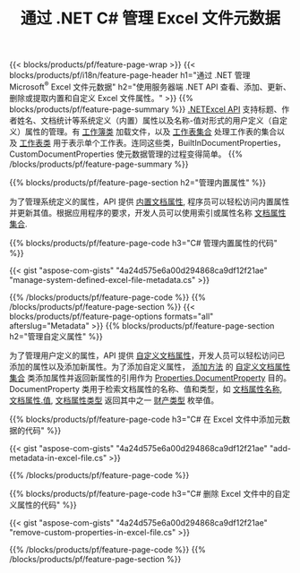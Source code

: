 ﻿---
title: 通过 .NET C# 管理 Excel 文件元数据
url: /zh/net/metadata/
description: 只需几行 C# 代码即可查看、添加、编辑、删除或提取 Excel 文件元数据
---
{{< blocks/products/pf/feature-page-wrap >}}
{{< blocks/products/pf/i18n/feature-page-header h1="通过 .NET 管理 Microsoft<sup>&reg;</sup> Excel 文件元数据" h2="使用服务器端 .NET API 查看、添加、更新、删除或提取内置和自定义 Excel 文件属性。" >}}
{{% blocks/products/pf/feature-page-summary %}}
[.NETExcel API](/cells/net/) 支持标题、作者姓名、文档统计等系统定义（内置）属性以及名称-值对形式的用户定义（自定义）属性的管理。有 [工作簿类](https://reference.aspose.com/cells/net/aspose.cells/workbook) 加载文件，以及 [工作表集合](https://reference.aspose.com/cells/net/aspose.cells/worksheetcollection) 处理工作表的集合以及 [工作表类](https://reference.aspose.com/cells/net/aspose.cells/worksheet) 用于表示单个工作表。连同这些类，BuiltInDocumentProperties，CustomDocumentProperties 使元数据管理的过程变得简单。 
{{% /blocks/products/pf/feature-page-summary %}}

{{% blocks/products/pf/feature-page-section h2="管理内置属性" %}}

为了管理系统定义的属性，API 提供 [内置文档属性](https://reference.aspose.com/cells/net/aspose.cells/workbook/properties/builtindocumentproperties), 程序员可以轻松访问内置属性并更新其值。根据应用程序的要求，开发人员可以使用索引或属性名称 [文档属性集合](https://reference.aspose.com/cells/net/aspose.cells.properties/documentpropertycollection). 

{{% blocks/products/pf/feature-page-code h3="C# 管理内置属性的代码" %}}

{{< gist "aspose-com-gists" "4a24d575e6a00d294868ca9df12f21ae" "manage-system-defined-excel-file-metadata.cs" >}}

{{% /blocks/products/pf/feature-page-code %}}
{{% /blocks/products/pf/feature-page-section %}}
{{< blocks/products/pf/feature-page-options formats="all" afterslug="Metadata" >}}
{{% blocks/products/pf/feature-page-section h2="管理自定义属性" %}}

为了管理用户定义的属性，API 提供 [自定义文档属性](https://reference.aspose.com/cells/net/aspose.cells/workbook/properties/customdocumentproperties)，开发人员可以轻松访问已添加的属性以及添加新属性。为了添加自定义属性， [添加方法](https://reference.aspose.com/cells/net/aspose.cells.properties/customdocumentpropertycollection/methods/add/index) 的 [自定义文档属性集合](https://reference.aspose.com/cells/net/aspose.cells.properties/customdocumentpropertycollection) 类添加属性并返回新属性的引用作为 [Properties.DocumentProperty](https://reference.aspose.com/cells/net/aspose.cells.properties/documentproperty) 目的。 DocumentProperty 类用于检索文档属性的名称、值和类型，如 [文档属性名称](https://reference.aspose.com/cells/net/aspose.cells.properties/documentproperty/properties/name), [文档属性.值](https://reference.aspose.com/cells/net/aspose.cells.properties/documentproperty/properties/value),  [文档属性类型](https://reference.aspose.com/cells/net/aspose.cells.properties/documentproperty/properties/type) 返回其中之一 [财产类型](https://reference.aspose.com/cells/net/aspose.cells.properties/propertytype) 枚举值。 
 
{{% blocks/products/pf/feature-page-code h3="C# 在 Excel 文件中添加元数据的代码" %}}

{{< gist "aspose-com-gists" "4a24d575e6a00d294868ca9df12f21ae" "add-metadata-in-excel-file.cs" >}}

{{% /blocks/products/pf/feature-page-code %}}


{{% blocks/products/pf/feature-page-code h3="C# 删除 Excel 文件中的自定义属性的代码" %}}

{{< gist "aspose-com-gists" "4a24d575e6a00d294868ca9df12f21ae" "remove-custom-properties-in-excel-file.cs" >}}

{{% /blocks/products/pf/feature-page-code %}}
{{% /blocks/products/pf/feature-page-section %}}
